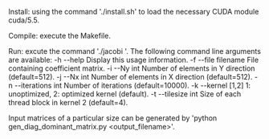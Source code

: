 Install:
    using the command './install.sh' to load the necessary CUDA module cuda/5.5.

Compile:
    execute the Makefile.

Run:
    excute the command './jacobi <arguments>'.
    The following command line arguments are available:
    -h  --help             Display this usage information.
    -f  --file filename    File containing coefficient matrix.
    -i  --Ny int           Number of elements in Y direction (default=512).
    -j  --Nx int           Number of elements in X direction (default=512).
    -n  --iterations int   Number of iterations (default=10000).
    -k  --kernel [1,2]     1: unoptimized, 2: optimized kernel (default).
    -t  --tilesize int     Size of each thread block in kernel 2 (default=4).

Input matrices of a particular size can be generated by 'python gen_diag_dominant_matrix.py <size> <output_filename>'. 
